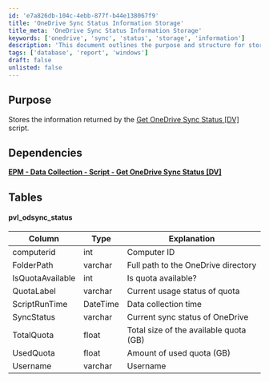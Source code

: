 ```yaml
---
id: 'e7a826db-104c-4ebb-877f-b44e138067f9'
title: 'OneDrive Sync Status Information Storage'
title_meta: 'OneDrive Sync Status Information Storage'
keywords: ['onedrive', 'sync', 'status', 'storage', 'information']
description: 'This document outlines the purpose and structure for storing OneDrive sync status information returned by the Get OneDrive Sync Status script. It includes details on dependencies, the relevant data table, and explanations for each column in the table.'
tags: ['database', 'report', 'windows']
draft: false
unlisted: false
---
```


## Purpose

Stores the information returned by the [Get OneDrive Sync Status [DV]](<../scripts/Get OneDrive Sync Status DV.md>) script.

## Dependencies

[**EPM - Data Collection - Script - Get OneDrive Sync Status [DV]**](<../scripts/Get OneDrive Sync Status DV.md>)

## Tables

#### pvl_odsync_status

| Column          | Type     | Explanation                                     |
|-----------------|----------|-------------------------------------------------|
| computerid      | int      | Computer ID                                     |
| FolderPath      | varchar  | Full path to the OneDrive directory             |
| IsQuotaAvailable | int      | Is quota available?                             |
| QuotaLabel      | varchar  | Current usage status of quota                   |
| ScriptRunTime   | DateTime | Data collection time                            |
| SyncStatus      | varchar  | Current sync status of OneDrive                 |
| TotalQuota      | float    | Total size of the available quota (GB)         |
| UsedQuota       | float    | Amount of used quota (GB)                       |
| Username        | varchar  | Username                                        |
